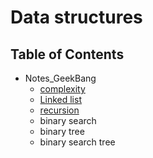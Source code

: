 # Data structures
## Table of Contents
- Notes_GeekBang
  - [complexity]()
  - [Linked list]()
  - [recursion](https://github.com/Cecilia-xu/CS_Notes/blob/master/Data%20structures/GeekBang/10-Recursion.md)
  - binary search
  - binary tree
  - binary search tree

